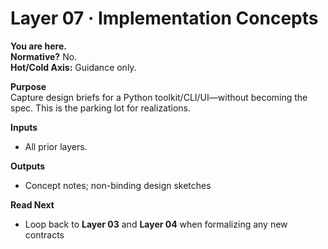 # Layer 07 · Implementation Concepts

**You are here.**  
**Normative?** No.  
**Hot/Cold Axis:** Guidance only.

**Purpose**  
Capture design briefs for a Python toolkit/CLI/UI—without becoming the spec. This is the parking lot for realizations.

**Inputs**  
- All prior layers.

**Outputs**  
- Concept notes; non-binding design sketches

**Read Next**  
- Loop back to **Layer 03** and **Layer 04** when formalizing any new contracts
